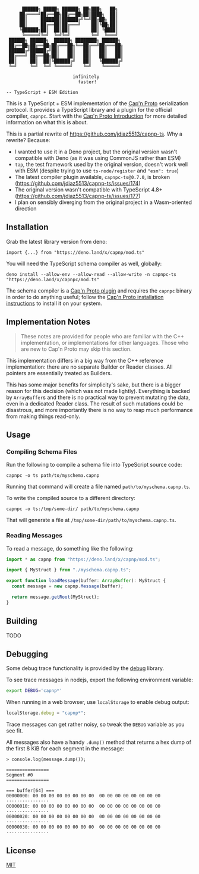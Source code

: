 ```
      ██████╗ █████╗ ██████╗ ██╗███╗   ██╗
     ██╔════╝██╔══██╗██╔══██╗██║████╗  ██║
     ██║     ███████║██████╔╝╚═╝██╔██╗ ██║
     ██║     ██╔══██║██╔═══╝    ██║╚██╗██║
     ╚██████╗██║  ██║██║        ██║ ╚████║
      ╚═════╝╚═╝  ╚═╝╚═╝        ╚═╝  ╚═══╝
 ██████╗ ██████╗  ██████╗ ████████╗ ██████╗
 ██╔══██╗██╔══██╗██╔═══██╗╚══██╔══╝██╔═══██╗
 ██████╔╝██████╔╝██║   ██║   ██║   ██║   ██║
 ██╔═══╝ ██╔══██╗██║   ██║   ██║   ██║   ██║
 ██║     ██║  ██║╚██████╔╝   ██║   ╚██████╔╝
 ╚═╝     ╚═╝  ╚═╝ ╚═════╝    ╚═╝    ╚═════╝

                         infinitely
                           faster!

-- TypeScript + ESM Edition

```

This is a TypeScript + ESM implementation of the [Cap'n Proto](https://capnproto.org) serialization protocol. It provides a TypeScript library and a plugin for the official compiler, `capnpc`. Start with the [Cap'n Proto Introduction](https://capnproto.org/index.html) for more detailed information on what this is about.

This is a partial rewrite of https://github.com/jdiaz5513/capnp-ts.
Why a rewrite? Because:
- I wanted to use it in a Deno project, but the original version wasn't compatible with Deno (as it was using CommonJS rather than ESM)
- `tap`, the test framework used by the original version, doesn't work well with ESM (despite trying to use `ts-node/register` and `"esm": true`)
- The latest compiler plugin available, `capnpc-ts@0.7.0`, is broken (https://github.com/jdiaz5513/capnp-ts/issues/174)
- The original version wasn't compatible with TypeScript 4.8+ (https://github.com/jdiaz5513/capnp-ts/issues/177)
- I plan on sensibly diverging from the original project in a Wasm-oriented direction

## Installation

Grab the latest library version from deno:

```shell
import {...} from "https://deno.land/x/capnp/mod.ts"
```

You will need the TypeScript schema compiler as well, globally:

```shell
deno install --allow-env --allow-read --allow-write -n capnpc-ts "https://deno.land/x/capnpc/mod.ts"
```

The schema compiler is a [Cap'n Proto plugin](https://capnproto.org/otherlang.html#how-to-write-compiler-plugins) and requires the `capnpc` binary in order to do anything useful; follow the [Cap'n Proto installation instructions](https://capnproto.org/install.html) to install it on your system.

## Implementation Notes

> These notes are provided for people who are familiar with the C++ implementation, or implementations for other languages. Those who are new to Cap'n Proto may skip this section.

This implementation differs in a big way from the C++ reference implementation: there are no separate Builder or Reader classes. All pointers are essentially treated as Builders.

This has some major benefits for simplicity's sake, but there is a bigger reason for this decision (which was not made lightly). Everything is backed by `ArrayBuffer`s and there is no practical way to prevent mutating the data, even in a dedicated Reader class. The result of such mutations could be disastrous, and more importantly there is no way to reap much performance from making things read-only.

## Usage

### Compiling Schema Files

Run the following to compile a schema file into TypeScript source code:

```shell
capnpc -o ts path/to/myschema.capnp
```

Running that command will create a file named `path/to/myschema.capnp.ts`.

To write the compiled source to a different directory:

```shell
capnpc -o ts:/tmp/some-dir/ path/to/myschema.capnp
```

That will generate a file at `/tmp/some-dir/path/to/myschema.capnp.ts`.

### Reading Messages

To read a message, do something like the following:

```typescript
import * as capnp from "https://deno.land/x/capnp/mod.ts";

import { MyStruct } from "./myschema.capnp.ts";

export function loadMessage(buffer: ArrayBuffer): MyStruct {
  const message = new capnp.Message(buffer);

  return message.getRoot(MyStruct);
}
```

## Building

TODO

## Debugging

Some debug trace functionality is provided by the [debug](https://www.npmjs.com/package/debug) library.

To see trace messages in nodejs, export the following environment variable:

```bash
export DEBUG='capnp*'
```

When running in a web browser, use `localStorage` to enable debug output:

```javascript
localStorage.debug = "capnp*";
```

Trace messages can get rather noisy, so tweak the `DEBUG` variable as you see fit.

All messages also have a handy `.dump()` method that returns a hex dump of the first 8 KiB for each segment in the message:

```
> console.log(message.dump());

================
Segment #0
================

=== buffer[64] ===
00000000: 00 00 00 00 00 00 00 00  00 00 00 00 00 00 00 00 ················
00000010: 00 00 00 00 00 00 00 00  00 00 00 00 00 00 00 00 ················
00000020: 00 00 00 00 00 00 00 00  00 00 00 00 00 00 00 00 ················
00000030: 00 00 00 00 00 00 00 00  00 00 00 00 00 00 00 00 ················
```

## License

[MIT](/LICENSE.md)

